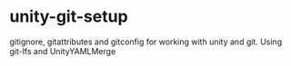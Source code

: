 # unity-git-setup
gitignore, gitattributes and gitconfig for working with unity and git. Using git-lfs and UnityYAMLMerge
